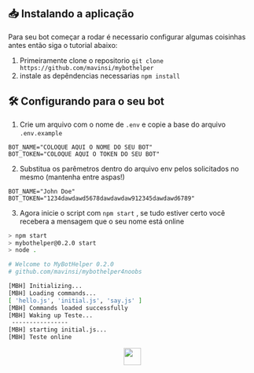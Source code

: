 ## 📥 Instalando a aplicação

Para seu bot começar a rodar é necessario configurar algumas coisinhas antes então siga o tutorial abaixo:


1. Primeiramente clone o repositorio ``git clone https://github.com/mavinsi/mybothelper``
2. instale as depêndencias necessarias ``npm install``



## 🛠️ Configurando para o seu bot

1. Crie um arquivo com o nome de  ``.env`` e copie a base do arquivo ``.env.example``
```
BOT_NAME="COLOQUE AQUI O NOME DO SEU BOT"
BOT_TOKEN="COLOQUE AQUI O TOKEN DO SEU BOT"
```

2. Substitua os parêmetros dentro do arquivo env pelos solicitados no mesmo (mantenha entre aspas!)

```
BOT_NAME="John Doe"
BOT_TOKEN="1234dawdawd5678dawdawdaw912345dawdawd6789"
```
3. Agora inicie o script com ``npm start`` , se tudo estiver certo você recebera a mensagem que o seu nome está online
```bash
> npm start
> mybothelper@0.2.0 start
> node .

# Welcome to MyBotHelper 0.2.0
# github.com/mavinsi/mybothelper4noobs

[MBH] Initializing...
[MBH] Loading commands...
[ 'hello.js', 'initial.js', 'say.js' ]
[MBH] Commands loaded successfully
[MBH] Waking up Teste...
 ----------------
[MBH] starting initial.js...
[MBH] Teste online
```
<p align="center">
  <a href="https://github.com/mavinsi/mybothelper4noobs/blob/main/roadmap/s1_command.md">
    <img src="https://cdn.discordapp.com/attachments/539836343094870016/863605863049461780/proximo.png" height=35>
  </a>
</p>

